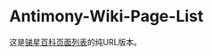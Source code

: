 # Antimony-Wiki-Page-List
这是[锑星百科页面列表](https://community.fandom.com/zh/wiki/User:PandaFiredoge/%E6%8C%89%E5%88%9B%E5%BB%BA%E6%97%B6%E9%97%B4%E9%A1%BA%E5%BA%8F%E7%88%AC%E5%8F%96%E5%B9%B6%E6%8E%92%E5%88%97%E7%9A%84%E9%94%91%E6%98%9F%E7%99%BE%E7%A7%91%E6%89%80%E6%9C%89%E9%A1%B5%E9%9D%A2)的纯URL版本。
